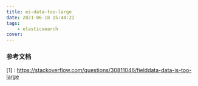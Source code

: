 ```yaml
---
title: es-data-too-large
date: 2021-06-18 15:44:21
tags:
    - elasticsearch
cover:  
---
```



### 参考文档
[1] : https://stackoverflow.com/questions/30811046/fielddata-data-is-too-large